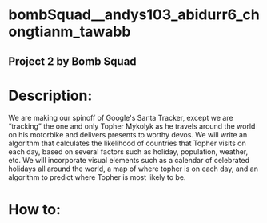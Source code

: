# bombSquad__andys103_abidurr6_chongtianm_tawabb

## Project 2 by Bomb Squad

# Description:

We are making our spinoff of Google's Santa Tracker, except we are “tracking” the one and only Topher Mykolyk as he travels around the world on his motorbike and delivers presents to worthy devos. We will write an algorithm that calculates the likelihood of countries that Topher visits on each day, based on several factors such as holiday, population, weather, etc. We will incorporate visual elements such as a calendar of celebrated holidays all around the world, a map of where topher is on each day, and an algorithm to predict where Topher is most likely to be.


# How to:
